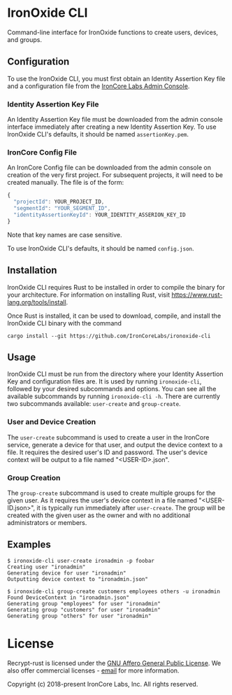 # IronOxide CLI

Command-line interface for IronOxide functions to create users, devices, and groups.

## Configuration

To use the IronOxide CLI, you must first obtain an Identity Assertion Key file and a configuration file
from the [IronCore Labs Admin Console](https://admin.ironcorelabs.com).

### Identity Assertion Key File

An Identity Assertion Key file must be downloaded from the admin console interface immediately after creating
a new Identity Assertion Key. To use IronOxide CLI's defaults, it should be named `assertionKey.pem`.

### IronCore Config File

An IronCore Config file can be downloaded from the admin console on creation of the very first project. For subsequent projects, it will need to be created manually. The file is of the form:

```javascript
{
  "projectId": YOUR_PROJECT_ID,
  "segmentId": "YOUR_SEGMENT_ID",
  "identityAssertionKeyId": YOUR_IDENTITY_ASSERION_KEY_ID
}
```

Note that key names are case sensitive.

To use IronOxide CLI's defaults, it should be named `config.json`.

## Installation

IronOxide CLI requires Rust to be installed in order to compile the binary for your architecture.
For information on installing Rust, visit https://www.rust-lang.org/tools/install.

Once Rust is installed, it can be used to download, compile, and install the IronOxide CLI binary with the command

```
cargo install --git https://github.com/IronCoreLabs/ironoxide-cli
```

## Usage

IronOxide CLI must be run from the directory where your Identity Assertion Key and configuration files are.
It is used by running `ironoxide-cli`, followed by your desired subcommands and options.
You can see all the available subcommands by running `ironoxide-cli -h`.
There are currently two subcommands available: `user-create` and `group-create`.

### User and Device Creation

The `user-create` subcommand is used to create a user in the IronCore service,
generate a device for that user, and output the device context to a file.
It requires the desired user's ID and password. The user's device context will be output to a file named "\<USER-ID\>.json".

### Group Creation

The `group-create` subcommand is used to create multiple groups for the given user.
As it requires the user's device context in a file named "\<USER-ID.json\>", it is typically run
immediately after `user-create`. The group will be created with the given user as the owner and with no additional administrators or members.

## Examples

```console
$ ironoxide-cli user-create ironadmin -p foobar
Creating user "ironadmin"
Generating device for user "ironadmin"
Outputting device context to "ironadmin.json"

$ ironoxide-cli group-create customers employees others -u ironadmin
Found DeviceContext in "ironadmin.json"
Generating group "employees" for user "ironadmin"
Generating group "customers" for user "ironadmin"
Generating group "others" for user "ironadmin"
```

# License

Recrypt-rust is licensed under the [GNU Affero General Public License](LICENSE).
We also offer commercial licenses - [email](mailto:info@ironcorelabs.com) for more information.

Copyright (c) 2018-present IronCore Labs, Inc.
All rights reserved.
